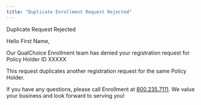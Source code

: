 ```yaml
---
title: "Duplicate Enrollment Request Rejected"
---
```


<x-alert type="danger" role="danger">
  Duplicate Request Rejected
</x-alert>

Hello First Name,

Our QualChoice Enrollment team has denied your registration request for Policy Holder ID XXXXX

This request duplicates another registration request for the same Policy Holder.

If you have any questions, please call Enrollment at [800.235.7111](tel:8002357111). We value your business and look forward to serving you!

<x-signature></x-signature>

<x-footer><x-footer>

